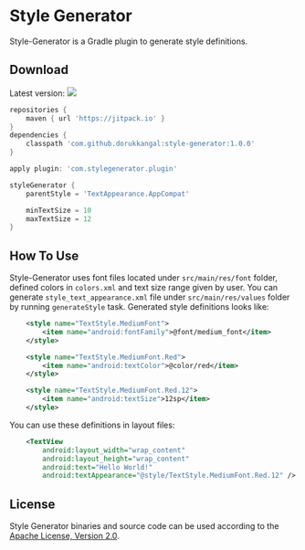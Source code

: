 # Style Generator
Style-Generator is a Gradle plugin to generate style definitions.

## Download
Latest version: [![](https://jitpack.io/v/dorukkangal/style-generator.svg)](https://jitpack.io/#dorukkangal/style-generator)

```groovy
repositories {
    maven { url 'https://jitpack.io' }
}
dependencies {
    classpath 'com.github.dorukkangal:style-generator:1.0.0'
}
```

```groovy
apply plugin: 'com.stylegenerator.plugin'

styleGenerator {
    parentStyle = 'TextAppearance.AppCompat'

    minTextSize = 10
    maxTextSize = 12
}
```

## How To Use
Style-Generator uses font files located under `src/main/res/font` folder, defined colors in `colors.xml` and text size range given by user.
You can generate `style_text_appearance.xml` file under `src/main/res/values` folder by running `generateStyle` task.
Generated style definitions looks like:
```xml
    <style name="TextStyle.MediumFont">
        <item name="android:fontFamily">@font/medium_font</item>
    </style>

    <style name="TextStyle.MediumFont.Red">
        <item name="android:textColor">@color/red</item>
    </style>

    <style name="TextStyle.MediumFont.Red.12">
        <item name="android:textSize">12sp</item>
    </style>
```

You can use these definitions in layout files:
```xml
    <TextView
        android:layout_width="wrap_content"
        android:layout_height="wrap_content"
        android:text="Hello World!"
        android:textAppearance="@style/TextStyle.MediumFont.Red.12" />
```


## License
Style Generator binaries and source code can be used according to the [Apache License, Version 2.0](LICENSE).
